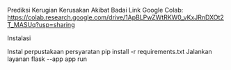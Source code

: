Prediksi Kerugian Kerusakan Akibat Badai
Link Google Colab:
https://colab.research.google.com/drive/1ApBLPwZWtRKW0_vKxJRnDXOt2T_MASUq?usp=sharing

Instalasi

Instal perpustakaan persyaratan
	pip install -r requirements.txt
Jalankan layanan
	flask --app app run
